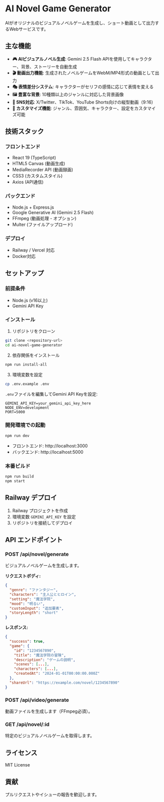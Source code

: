 # AI Novel Game Generator

AIがオリジナルのビジュアルノベルゲームを生成し、ショート動画として出力するWebサービスです。

## 主な機能

- **🎮 AIビジュアルノベル生成**: Gemini 2.5 Flash APIを使用してキャラクター、背景、ストーリーを自動生成
- **🎬 動画出力機能**: 生成されたノベルゲームをWebM/MP4形式の動画として出力
- **🎭 表情差分システム**: キャラクターがセリフの感情に応じて表情を変える
- **🖼️ 豊富な背景**: 10種類以上のジャンルに対応した背景画像
- **📱 SNS対応**: X/Twitter、TikTok、YouTube Shorts向けの縦型動画（9:16）
- **🎨 カスタマイズ機能**: ジャンル、雰囲気、キャラクター、設定をカスタマイズ可能

## 技術スタック

### フロントエンド
- React 19 (TypeScript)
- HTML5 Canvas (動画生成)
- MediaRecorder API (動画録画)
- CSS3 (カスタムスタイル)
- Axios (API通信)

### バックエンド
- Node.js + Express.js
- Google Generative AI (Gemini 2.5 Flash)
- FFmpeg (動画処理 - オプション)
- Multer (ファイルアップロード)

### デプロイ
- Railway / Vercel 対応
- Docker対応

## セットアップ

### 前提条件
- Node.js (v16以上)
- Gemini API Key

### インストール

1. リポジトリをクローン
```bash
git clone <repository-url>
cd ai-novel-game-generator
```

2. 依存関係をインストール
```bash
npm run install-all
```

3. 環境変数を設定
```bash
cp .env.example .env
```

`.env`ファイルを編集してGemini API Keyを設定:
```
GEMINI_API_KEY=your_gemini_api_key_here
NODE_ENV=development
PORT=5000
```

### 開発環境での起動

```bash
npm run dev
```

- フロントエンド: http://localhost:3000
- バックエンド: http://localhost:5000

### 本番ビルド

```bash
npm run build
npm start
```

## Railway デプロイ

1. Railway プロジェクトを作成
2. 環境変数 `GEMINI_API_KEY` を設定
3. リポジトリを接続してデプロイ

## API エンドポイント

### POST /api/novel/generate
ビジュアルノベルゲームを生成します。

**リクエストボディ:**
```json
{
  "genre": "ファンタジー",
  "characters": "主人公とヒロイン",
  "setting": "魔法学院",
  "mood": "明るい",
  "customInput": "追加要素",
  "storyLength": "short"
}
```

**レスポンス:**
```json
{
  "success": true,
  "game": {
    "id": "1234567890",
    "title": "魔法学院の冒険",
    "description": "ゲームの説明",
    "scenes": [...],
    "characters": [...],
    "createdAt": "2024-01-01T00:00:00.000Z"
  },
  "shareUrl": "https://example.com/novel/1234567890"
}
```

### POST /api/video/generate
動画ファイルを生成します（FFmpeg必須）。

### GET /api/novel/:id
特定のビジュアルノベルゲームを取得します。

## ライセンス

MIT License

## 貢献

プルリクエストやイシューの報告を歓迎します。